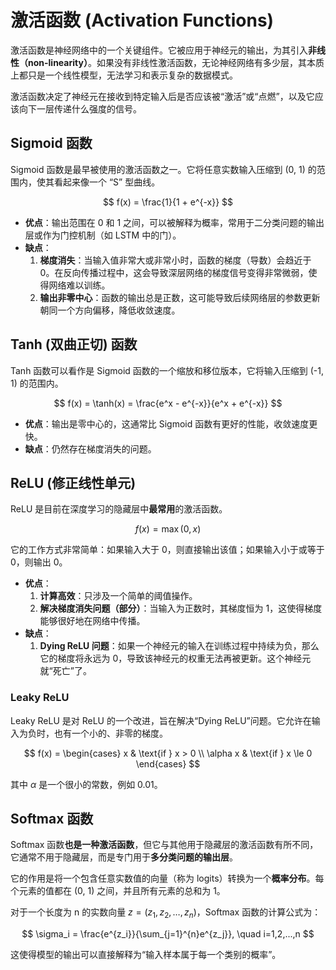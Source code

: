 # 激活函数 (Activation Functions)

激活函数是神经网络中的一个关键组件。它被应用于神经元的输出，为其引入**非线性（non-linearity）**。如果没有非线性激活函数，无论神经网络有多少层，其本质上都只是一个线性模型，无法学习和表示复杂的数据模式。

激活函数决定了神经元在接收到特定输入后是否应该被“激活”或“点燃”，以及它应该向下一层传递什么强度的信号。

## Sigmoid 函数

Sigmoid 函数是最早被使用的激活函数之一。它将任意实数输入压缩到 (0, 1) 的范围内，使其看起来像一个 “S” 型曲线。

$$ f(x) = \frac{1}{1 + e^{-x}} $$

-   **优点**：输出范围在 0 和 1 之间，可以被解释为概率，常用于二分类问题的输出层或作为门控机制（如 LSTM 中的门）。
-   **缺点**：
    1.  **梯度消失**：当输入值非常大或非常小时，函数的梯度（导数）会趋近于 0。在反向传播过程中，这会导致深层网络的梯度信号变得非常微弱，使得网络难以训练。
    2.  **输出非零中心**：函数的输出总是正数，这可能导致后续网络层的参数更新朝同一个方向偏移，降低收敛速度。

## Tanh (双曲正切) 函数

Tanh 函数可以看作是 Sigmoid 函数的一个缩放和移位版本，它将输入压缩到 (-1, 1) 的范围内。

$$ f(x) = \tanh(x) = \frac{e^x - e^{-x}}{e^x + e^{-x}} $$

-   **优点**：输出是零中心的，这通常比 Sigmoid 函数有更好的性能，收敛速度更快。
-   **缺点**：仍然存在梯度消失的问题。

## ReLU (修正线性单元)

ReLU 是目前在深度学习的隐藏层中**最常用**的激活函数。

$$ f(x) = \max(0, x) $$

它的工作方式非常简单：如果输入大于 0，则直接输出该值；如果输入小于或等于 0，则输出 0。

-   **优点**：
    1.  **计算高效**：只涉及一个简单的阈值操作。
    2.  **解决梯度消失问题（部分）**：当输入为正数时，其梯度恒为 1，这使得梯度能够很好地在网络中传播。
-   **缺点**：
    1.  **Dying ReLU 问题**：如果一个神经元的输入在训练过程中持续为负，那么它的梯度将永远为 0，导致该神经元的权重无法再被更新。这个神经元就“死亡”了。

### Leaky ReLU

Leaky ReLU 是对 ReLU 的一个改进，旨在解决“Dying ReLU”问题。它允许在输入为负时，也有一个小的、非零的梯度。

$$ f(x) = \begin{cases} x & \text{if } x > 0 \\ \alpha x & \text{if } x \le 0 \end{cases} $$

其中 $\alpha$ 是一个很小的常数，例如 0.01。

## Softmax 函数

Softmax 函数**也是一种激活函数**，但它与其他用于隐藏层的激活函数有所不同，它通常不用于隐藏层，而是专门用于**多分类问题的输出层**。

它的作用是将一个包含任意实数值的向量（称为 logits）转换为一个**概率分布**。每个元素的值都在 (0, 1) 之间，并且所有元素的总和为 1。

对于一个长度为 n 的实数向量 $z=(z_1, z_2, \dots, z_n)$，Softmax 函数的计算公式为：

$$ \sigma_i = \frac{e^{z_i}}{\sum_{j=1}^{n}e^{z_j}}, \quad i=1,2,...,n $$

这使得模型的输出可以直接解释为“输入样本属于每一个类别的概率”。
